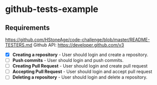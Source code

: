 # github-tests-example

## Requirements
https://github.com/HStoneAge/code-challenge/blob/master/README-TESTERS.md
Github API: https://developer.github.com/v3
 - [x] **Creating a repository** - User should login and create a repository.
 - [ ] **Push commits** - User should login and push commits.
 - [ ] **Creating Pull Request** - User should login and create pull request
 - [ ] **Accepting Pull Request** - User should login and accept pull request
 - [ ] **Deleting a repository** - User should login and delete a repository.